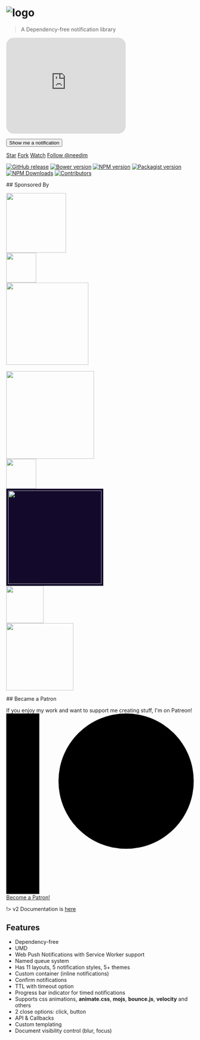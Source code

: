 # ![logo](_media/noty-v3-logo.png)

> A Dependency-free notification library

<div style="position:relative;">
    <iframe src="https://smashing.tools/widget" frameBorder="0" height="257" width="320" style="border-radius: 20px; pointer-events: none; margin: 0"></iframe>
    <a style="position:absolute; top:0; left:0; display:inline-block; width:320px; height:257px; z-index:5;" target="_blank" href="https://smashing.tools?ref=ned.im">
    </a>
</div>

<p>
<button id="example-runner" class="button">Show me a notification</button>
</p>

<a class="github-button" href="https://github.com/needim/noty" data-icon="octicon-star" data-size="large" data-show-count="true" aria-label="Star needim/noty on GitHub">Star</a>
<a class="github-button" href="https://github.com/needim/noty/fork" data-icon="octicon-repo-forked" data-size="large" data-show-count="true" aria-label="Fork needim/noty on GitHub">Fork</a>
<a class="github-button" href="https://github.com/needim/noty/subscription" data-icon="octicon-eye" data-size="large" data-show-count="true" aria-label="Watch needim/noty on GitHub">Watch</a>
<a class="github-button" href="https://github.com/needim" data-size="large" data-show-count="true" aria-label="Follow @needim on GitHub">Follow @needim</a>

<p align="left">
<a href="https://github.com/needim/noty/releases"><img src="https://img.shields.io/github/release/needim/noty.svg" alt="GitHub release"></a>
<a href="https://bower.io/"><img src="https://img.shields.io/bower/v/noty.svg" alt="Bower version"></a>
<a href="https://www.npmjs.com/package/noty"><img src="https://img.shields.io/npm/v/noty.svg" alt="NPM version"></a>
<a href="https://packagist.org/packages/needim/noty"><img src="https://img.shields.io/packagist/v/needim/noty.svg" alt="Packagist version"></a>
<br>
<a href="https://www.npmjs.com/package/noty"><img src="https://img.shields.io/npm/dm/noty.svg?label=npm%20downloads" alt="NPM Downloads"></a>
<a href="https://github.com/needim/noty/graphs/contributors"><img src="https://img.shields.io/github/contributors/needim/noty.svg" alt="Contributors"></a>
</p>

## Sponsored By

<div class="supported-by">
    <a target="_blank" href="https://pusher.com/?utm_source=needim&utm_medium=paid&utm_campaign=needim">
        <img src="_media/pusher_logo_dark.png" width="160" alt="">
    </a>
</div>

<div class="supported-by">
    <a target="_blank" href="https://www.jetbrains.com?ref=notyjs">
        <img src="_media/logo_JetBrains_4.svg" width="80" alt="">
    </a>
</div>

<div class="supported-by">
    <a target="_blank" href="https://www.browserstack.com?ref=notyjs">
        <img src="_media/browserstack.svg" width="220" alt="">
    </a>
</div>
<br>
<div class="supported-by">
    <a target="_blank" href="https://goo.gl/ttbzE4">
        <img src="_media/site_splat.svg" width="235" alt="">
    </a>
</div>

<div class="supported-by">
    <a target="_blank" href="https://www.casinotopp.net">
        <img src="_media/Logo_CasinoTopp.png" width="80" alt="">
    </a>
</div>

<div class="supported-by">
    <a target="_blank" href="https://www.norgescasino.com/">
        <img src="_media/norges.png" width="250" alt="" style="background: #13092B; padding: 5px;">
    </a>
</div>

<div class="supported-by">
    <a target="_blank" href="https://www.bonus.ca/fr/">
        <img src="_media/bonusfinder.png" width="100" alt="">
    </a>
</div>

<div class="supported-by">
    <a target="_blank" href="https://www.boostmmr.com/">
        <img src="https://i.ibb.co/99682Vb/boostmmr.jpg" width="180" alt="">
    </a>
</div>

## Became a Patron

If you enjoy my work and want to support me creating stuff, I'm on Patreon!<br>
<a class="jmgFob" href="https://www.patreon.com/bePatron?u=5075261" data-patreon-widget-type="become-patron-button">
<span class="sc-ifAKCX hyFnYR"><svg viewBox="0 0 569 546" version="1.1" xmlns="http://www.w3.org/2000/svg"><title>Patreon logo</title><g><circle data-color="1" id="Oval" cx="362.589996" cy="204.589996" r="204.589996"></circle><rect data-color="2" id="Rectangle" x="0" y="0" width="100" height="545.799988"></rect></g></svg></span>
Become a Patron!
</a>

!> v2 Documentation is <a href="/noty/v2">here</a>

## Features

- Dependency-free
- UMD
- Web Push Notifications with Service Worker support
- Named queue system
- Has 11 layouts, 5 notification styles, 5+ themes
- Custom container (inline notifications)
- Confirm notifications
- TTL with timeout option
- Progress bar indicator for timed notifications
- Supports css animations, **animate.css**, **mojs**, **bounce.js**, **velocity** and others
- 2 close options: click, button
- API & Callbacks
- Custom templating
- Document visibility control (blur, focus)
